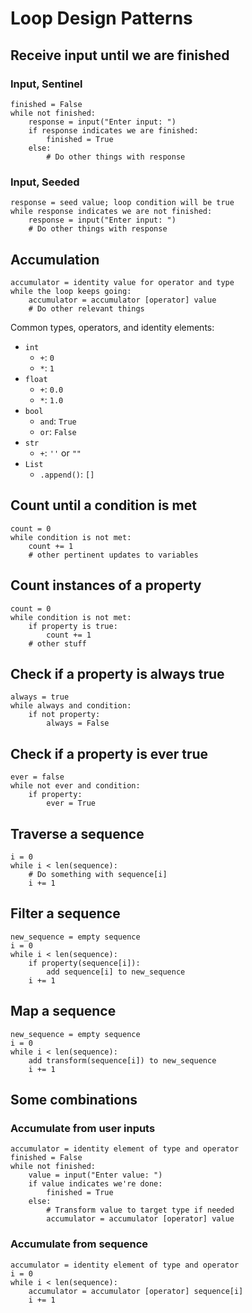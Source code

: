 # Loop Design Patterns

## Receive input until we are finished

### Input, Sentinel

	finished = False
	while not finished:
		response = input("Enter input: ")
		if response indicates we are finished:
			finished = True
		else:
			# Do other things with response
			
### Input, Seeded

	response = seed value; loop condition will be true
	while response indicates we are not finished:
		response = input("Enter input: ")
		# Do other things with response
		
		
## Accumulation

	accumulator = identity value for operator and type
	while the loop keeps going:
		accumulator = accumulator [operator] value
		# Do other relevant things
		
Common types, operators, and identity elements:
* `int`
  * `+`: `0`
  * `*`: `1`
* `float`
  * `+`: `0.0`
  * `*`: `1.0`
* `bool`
  * `and`: `True`
  * `or`: `False`
* `str`
  * `+`: `''` or `""`
* `List`
  * `.append()`: `[]`
  
  
## Count until a condition is met

	count = 0
	while condition is not met:
		count += 1
		# other pertinent updates to variables
		

## Count instances of a property

	count = 0
	while condition is not met:
		if property is true:
			count += 1
		# other stuff
		
## Check if a property is always true

	always = true
	while always and condition:
		if not property:
			always = False
			
## Check if a property is ever true

	ever = false
	while not ever and condition:
		if property:
			ever = True
		
		
## Traverse a sequence

	i = 0
	while i < len(sequence):
		# Do something with sequence[i]
		i += 1
		
## Filter a sequence

	new_sequence = empty sequence
	i = 0
	while i < len(sequence):
		if property(sequence[i]):
			add sequence[i] to new_sequence
		i += 1


## Map a sequence

	new_sequence = empty sequence
	i = 0
	while i < len(sequence):
		add transform(sequence[i]) to new_sequence
		i += 1
		
		
## Some combinations

### Accumulate from user inputs

	accumulator = identity element of type and operator
	finished = False
	while not finished:
		value = input("Enter value: ")
		if value indicates we're done:
			finished = True
		else:
			# Transform value to target type if needed
			accumulator = accumulator [operator] value

### Accumulate from sequence
	
	accumulator = identity element of type and operator
	i = 0
	while i < len(sequence):
		accumulator = accumulator [operator] sequence[i]
		i += 1


